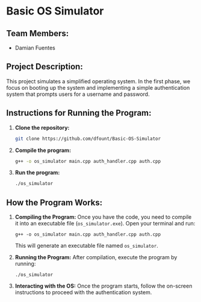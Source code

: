 # Basic OS Simulator

## Team Members:
- Damian Fuentes

## Project Description:
This project simulates a simplified operating system. In the first phase, we focus on booting up the system and implementing a simple authentication system that prompts users for a username and password.

## Instructions for Running the Program:

1. **Clone the repository:**
   ```bash
   git clone https://github.com/dfount/Basic-OS-Simulator
   ```

2. **Compile the program:**
   ```bash
   g++ -o os_simulator main.cpp auth_handler.cpp auth.cpp
   ```

3. **Run the program:**
   ```bash
   ./os_simulator
   ```

## How the Program Works:

1. **Compiling the Program:**
   Once you have the code, you need to compile it into an executable file (`os_simulator.exe`). Open your terminal and run:
   ```
   g++ -o os_simulator main.cpp auth_handler.cpp auth.cpp
   ```
   This will generate an executable file named `os_simulator`.

2. **Running the Program:**
   After compilation, execute the program by running:
   ```
   ./os_simulator
   ```

3. **Interacting with the OS:**
   Once the program starts, follow the on-screen instructions to proceed with the authentication system.